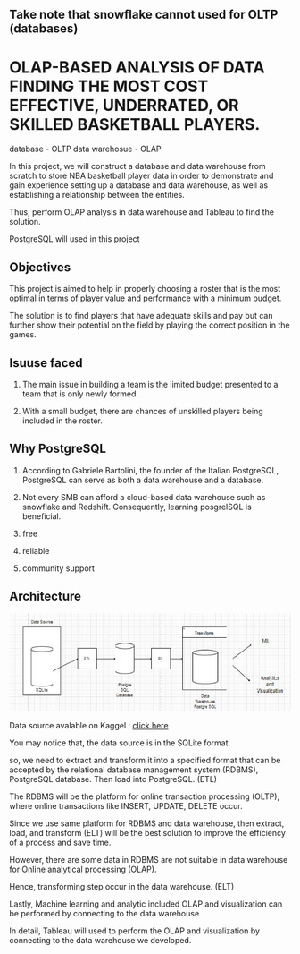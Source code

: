 ## Take note that snowflake cannot used for OLTP (databases)

# OLAP-BASED ANALYSIS OF DATA FINDING THE MOST COST EFFECTIVE, UNDERRATED, OR SKILLED BASKETBALL PLAYERS.

database - OLTP
data warehosue - OLAP

In this project, we will construct a database and data warehouse from scratch to store NBA basketball player data in order to demonstrate and gain experience setting up a database and data warehouse, as well as establishing a relationship between the entities.

Thus, perform OLAP analysis in data warehouse and Tableau to find the solution.

PostgreSQL will used in this project


## Objectives 


This project is aimed to help in properly choosing a roster that is the most optimal in terms of player value and performance with a minimum budget.

The solution is to find players that have adequate skills and pay but can further show their potential on the field by playing the correct position in the games.

## Isuuse faced

1. The main issue in building a team is the limited budget presented to a team that is only newly formed.

2. With a small budget, there are chances of unskilled players being included in the roster.



## Why PostgreSQL

1.  According to Gabriele Bartolini, the founder of the Italian PostgreSQL, PostgreSQL can serve as both a data warehouse and a database.

2. Not every SMB can afford a cloud-based data warehouse such as snowflake and Redshift. Consequently, learning posgrelSQL is beneficial.

3. free

4. reliable

5. community support


##  Architecture

![Architecture](https://github.com/soonkienyuan/OLAP-Analysis-using-postgreSQL/blob/main/image/database%20architecture.jpg?raw=true)

Data source avalable on Kaggel : [click here](https://www.kaggle.com/datasets/wyattowalsh/basketball)

You may notice that, the data source is in the SQLite format.

so, we need to extract and transform it  into a specified format that can be accepted by the relational database management system (RDBMS), PostgreSQL database. Then load into PostgreSQL. (ETL)

The RDBMS will be the platform for online transaction processing (OLTP), where online transactions like INSERT, UPDATE, DELETE occur.

Since we use same platform for RDBMS and data warehouse, then extract, load, and transform (ELT) will be the best solution to improve the efficiency of a process and save time.

However, there are some data in RDBMS are not suitable in data warehouse for Online analytical processing (OLAP). 

Hence, transforming step occur in the data warehouse. (ELT)

Lastly, Machine learning and analytic included OLAP and visualization can be performed by connecting to the data warehouse

In detail, Tableau will used to perform the OLAP and visualization by connecting to the data warehouse we developed.













